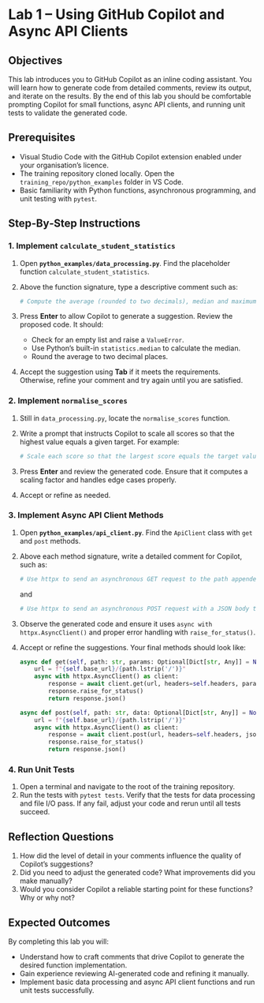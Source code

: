 # Lab 1 – Using GitHub Copilot and Async API Clients

## Objectives

This lab introduces you to GitHub Copilot as an inline coding assistant. You will learn how to generate code from detailed comments, review its output, and iterate on the results. By the end of this lab you should be comfortable prompting Copilot for small functions, async API clients, and running unit tests to validate the generated code.

## Prerequisites

- Visual Studio Code with the GitHub Copilot extension enabled under your organisation’s licence.
- The training repository cloned locally. Open the `training_repo/python_examples` folder in VS Code.
- Basic familiarity with Python functions, asynchronous programming, and unit testing with `pytest`.

## Step‑By‑Step Instructions

### 1. Implement `calculate_student_statistics`

1. Open **`python_examples/data_processing.py`**. Find the placeholder function `calculate_student_statistics`.
2. Above the function signature, type a descriptive comment such as:

   ```python
   # Compute the average (rounded to two decimals), median and maximum score from a list of numbers. Raise a ValueError if the list is empty.
   ```
3. Press **Enter** to allow Copilot to generate a suggestion. Review the proposed code. It should:
   - Check for an empty list and raise a `ValueError`.
   - Use Python’s built-in `statistics.median` to calculate the median.
   - Round the average to two decimal places.
4. Accept the suggestion using **Tab** if it meets the requirements. Otherwise, refine your comment and try again until you are satisfied.

### 2. Implement `normalise_scores`

1. Still in `data_processing.py`, locate the `normalise_scores` function.
2. Write a prompt that instructs Copilot to scale all scores so that the highest value equals a given target. For example:

   ```python
   # Scale each score so that the largest score equals the target value (default 100). Preserve the original order. Return an empty list if input is empty; return a list of zeros if the maximum is zero.
   ```
3. Press **Enter** and review the generated code. Ensure that it computes a scaling factor and handles edge cases properly.
4. Accept or refine as needed.

### 3. Implement Async API Client Methods

1. Open **`python_examples/api_client.py`**. Find the `ApiClient` class with `get` and `post` methods.
2. Above each method signature, write a detailed comment for Copilot, such as:

   ```python
   # Use httpx to send an asynchronous GET request to the path appended to base_url. Include optional headers and query parameters. Raise for non‑2xx responses and return the parsed JSON.
   ```

   and

   ```python
   # Use httpx to send an asynchronous POST request with a JSON body to the path appended to base_url. Include optional headers. Raise on error and return the JSON response.
   ```
3. Observe the generated code and ensure it uses `async with httpx.AsyncClient()` and proper error handling with `raise_for_status()`.
4. Accept or refine the suggestions. Your final methods should look like:

   ```python
   async def get(self, path: str, params: Optional[Dict[str, Any]] = None) -> Dict[str, Any]:
       url = f"{self.base_url}/{path.lstrip('/')}"
       async with httpx.AsyncClient() as client:
           response = await client.get(url, headers=self.headers, params=params, timeout=self.timeout)
           response.raise_for_status()
           return response.json()
   ```

   ```python
   async def post(self, path: str, data: Optional[Dict[str, Any]] = None) -> Dict[str, Any]:
       url = f"{self.base_url}/{path.lstrip('/')}"
       async with httpx.AsyncClient() as client:
           response = await client.post(url, headers=self.headers, json=data, timeout=self.timeout)
           response.raise_for_status()
           return response.json()
   ```

### 4. Run Unit Tests

1. Open a terminal and navigate to the root of the training repository.
2. Run the tests with `pytest tests`. Verify that the tests for data processing and file I/O pass. If any fail, adjust your code and rerun until all tests succeed.

## Reflection Questions

1. How did the level of detail in your comments influence the quality of Copilot’s suggestions?
2. Did you need to adjust the generated code? What improvements did you make manually?
3. Would you consider Copilot a reliable starting point for these functions? Why or why not?

## Expected Outcomes

By completing this lab you will:

- Understand how to craft comments that drive Copilot to generate the desired function implementation.
- Gain experience reviewing AI-generated code and refining it manually.
- Implement basic data processing and async API client functions and run unit tests successfully.
